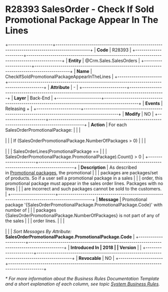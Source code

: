 ﻿---
erp.type: business-rule
erp.entity: Crm.Sales.SalesOrders
---

# R28393 SalesOrder - Check If Sold Promotional Package Appear In The Lines
+----------------------+-----------------------------------------------------------------------------------------------+
| **Code**             | R28393                                                                                        |
+----------------------+-----------------------------------------------------------------------------------------------+
| **Entity**           | @Crm.Sales.SalesOrders                                                                        |
+----------------------+-----------------------------------------------------------------------------------------------+
| **Name**             | CheckIfSoldPromotionalPackageAppearInTheLines                                                 |
+----------------------+-----------------------------------------------------------------------------------------------+
| **Attribute**        | \-                                                                                            |
+----------------------+-----------------------------------------------------------------------------------------------+
| **Layer**            | Back-End                                                                                      |
+----------------------+-----------------------------------------------------------------------------------------------+
| **Events**           | Releasing +                                                                                   |
+----------------------+-----------------------------------------------------------------------------------------------+
| **Modify**           | NO                                                                                            |
+----------------------+-----------------------------------------------------------------------------------------------+
| **Action**           | For each SalesOrderPromotionalPackage:                                                        |
|                      | <br/><br/>                                                                                    |
|                      | If (SalesOrderPromotionalPackage.NumberOfPackages \> 0)                                       |
|                      | <br/><br/>                                                                                    |
|                      | SalesOrderLines(PromotionalPackage ==                                                         |
|                      | SalesOrderPromotionalPackage.PromotionalPackage).Count() \> 0                                 |
+----------------------+-----------------------------------------------------------------------------------------------+
| **Description**      | As described in [Promotional packages](xref:promotional-package), the promotional             |
|                      | packages are packages/set of products. So if a user sell a promotional package in a sales     |
|                      | order, this promotional package must appear in the sales order lines. Packages with no lines  |
|                      | are incorrect and such packages cannot be sold to the customers.                              |
+----------------------+-----------------------------------------------------------------------------------------------+
| **Message**          | Promotional package \'{SalesOrderPromotionalPackage.PromotionalPackage.Code}\' with number of |
|                      | packages {SalesOrderPromotionalPackage.NumberOfPackages} is not part of any of the sales      |
|                      | order lines.                                                                                  |
|                      | <br/><br/>                                                                                    |
|                      | *Sort Messages By Attribute:* **SalesOrderPromotionalPackage.PromotionalPackage.Code**        |
+----------------------+-----------------------------------------------------------------------------------------------+
| **Introduced In      | 2018                                                                                          |
| Version**            |                                                                                               |
+----------------------+-----------------------------------------------------------------------------------------------+
| **Revocable**        | NO                                                                                            |
+----------------------+-----------------------------------------------------------------------------------------------+

*\* For more information about the Business Rules Documentation Template and a short explanation of each column, see
topic [System Business Rules](../templates/template-description-system-business-rules.md).*
